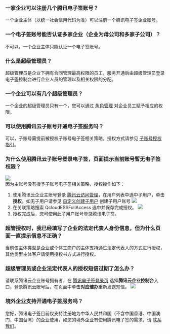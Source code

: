 ### 一家企业可以注册几个腾讯电子签账号？
一个企业主体（以统一社会信用代码为准）可以注册一个腾讯电子签企业账号。

### 一个电子签账号能否认证多家企业（企业为母公司和多家子公司）？
不可以，一个企业主体只能认证一个电子签账号。
 

### 什么是超级管理员？
超级管理员是企业下拥有合同管理最高权限的员工，服务开通后由超级管理员登录电子签控制台进行企业人员的管理以及相关权限的分配。


### 一个企业可以有几个超级管理员？
一个企业的超级管理员只有一个，您可以通过 [角色管理](https://cloud.tencent.com/document/product/1323/61355) 对企业员工赋予相应的权限。

### 可以使用腾讯云子账号开通电子签服务吗？
可以，子账号需提前被授权子账号电子签相关策略，授权方式请参见 [子账号授权指引](https://cloud.tencent.com/document/product/1323/58484#Q13)。

### 为什么使用腾讯云子账号登录电子签，页面提示当前账号暂无电子签权限？
![](https://qcloudimg.tencent-cloud.cn/raw/ecf0b7721d8f2ada3b0f635a6a29bda7.png)     
因为主账号没有授予子账号电子签相关策略，授权操作如下： 
1. 使用腾讯云企业主账号登录 [腾讯云访问管理](https://console.cloud.tencent.com/cam)，在用户列表中选中子用户，单击**授权**。如无子用户请参见 [自定义创建子用户](https://cloud.tencent.com/document/product/598/13674) 创建子用户账号
![](https://qcloudimg.tencent-cloud.cn/raw/039315db6625f7360f7d7a7dae9cc880.png)
2. 在关联策略搜索 QcloudESSFullAccess 选中并保存完成授权。
![](https://qcloudimg.tencent-cloud.cn/raw/a67241370d40761fec5976cc14d6e020.png)    
3. 授权完成后，您可使用此子用户账号登录腾讯电子签。

### 超管授权时，我已经填写了企业的法定代表人身份信息，但为什么页面一直提示信息不正确？
当前仅主体类型是企业或个体工商户的主体支持通过法定代表人的方式进行授权，其他类型主体客户请使用授权书方式进行授权。


### 超级管理员或企业法定代表人的授权短信过期了怎么办？
请联系腾讯云企业账号拥有者，在 [腾讯电子签登录页](https://ess.tencent.cn/login) 选择**腾讯云企业控制台**入口，登录腾讯云账号后，在页面中单击**对应催办**重新发送短信。
![](https://qcloudimg.tencent-cloud.cn/raw/7f889ec2e5e7f8d3710fcc31b2b7c06d.png)

### 境外企业支持开通电子签服务吗？
您好，腾讯电子签目前仅支持注册地为中华人民共和国（不含中国香港、中国澳门、中国台湾）的企业使用，如您的境外企业有使用腾讯电子签的需求，请 [联系我们](https://cloud.tencent.com/document/product/1323/59638)。
